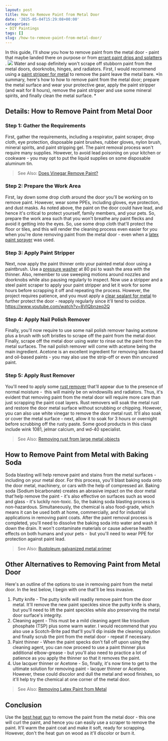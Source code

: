 ```yaml
---
layout: post
title: How to Remove Paint from Metal Door
date: '2025-05-04T15:29:08+00:00'
categories:
- DIY Paintings
tags: []
slug: /how-to-remove-paint-from-metal-door/
---
```


In this guide, I’ll show you how to remove paint from the metal door - paint that maybe landed there on purpose or from
[errant paint drips and splatters](https://www.artcons.udel.edu/mitra/Documents/MITRA_Mediums_and_Additives.pdf)
.
![](/assets/img/12/Pest-Control.jpg)
Water and soap definitely won't scrape off stubborn paint from the metal doors, doorknobs, hinges, and radiators. First, I would recommend using a
[paint stripper for metal](https://pestpolicy.com/best-paint-stripper-for-metal/)
to remove the paint leave the metal bare.
*In summary, here's how to how to remove paint from the metal door; prepare the metal surface and wear your protective gear, apply the paint stripper (and wait for 8 hours), remove the paint stripper and use some mineral spirits, and finally clean the metal surface. *
## Details: How to Remove Paint from Metal Door
### Step 1: Gather the Requirements
First, gather the requirements, including a respirator, paint scraper, drop cloth, eye protection, disposable paint brushes, rubber gloves, nylon brush, mineral spirits, and paint stripping gel.
The paint removal process won't require many supplies. However, to avoid lead poisoning on your kitchen or cookware - you may opt to put the liquid supplies on some disposable aluminum tin.
> See Also:
> [Does Vinegar Remove Paint?](https://pestpolicy.com/does-vinegar-remove-paint/)
### Step 2: Prepare the Work Area
First, lay down some drop cloth around the door you'll be working on to remove paint. However, wear some PPEs, including gloves, eye protection, and dust masks.
As noted above, the paint on the door could have lead, and hence it's critical to protect yourself, family members, and your pets. So, prepare the work area such that you won't breathe any paint flecks and avoid it getting into the eyes.
So, use some drop cloth that'll protect the floor or tiles, and this will render the cleaning process even easier for you when you're done removing paint from the metal door - even when a
[latex paint sprayer](https://pestpolicy.com/best-sprayer-for-latex-paint/)
was used.
### Step 3: Apply Paint Stripper
Next, now apply the paint thinner onto your painted metal door using a paintbrush. Use a
[pressure washer](https://pestpolicy.com/best-pressure-washer/)
at 80 psi to wash the area with the thinner. Also, remember to use sweeping motions around nozzles and doorknobs while also pausing regularly to inspect.
Now use a stripper and a steel paint scraper to apply your paint stripper and let it work for some hours before scrapping it off and repeating the process. However, the project requires patience, and you must apply a
[clear sealant for metal](https://pestpolicy.com/best-sealant-for-metal-roof/)
to further protect the door - reapply regularly since it'll tend to oxidize.
https://www.youtube.com/watch?v=8VIQbnzeq2Q
### Step 4: Apply Nail Polish Remover
Finally, you'll now require to use some nail polish remover having acetone plus a brush with soft bristles to scrape off the paint from the metal door. Finally, scrape off the metal door using water to rinse out the paint from the metal surfaces.
The nail polish remover will come with acetone being the main ingredient. Acetone is an excellent ingredient for removing latex-based and oil-based paints - you may also use the strip-off or even thin uncured paint.
### Step 5: Apply Rust Remover
You'll need to apply some
[rust remover](https://pestpolicy.com/best-rust-remover-for-driveways/)
that'll appear due to the presence of normal moisture -  this will mainly be on windowsills and radiators.
Thus, it's evident that removing paint from the metal door will require more care than just scrapping the paint coat layers.
Rust removers will soak the metal rust and restore the door metal surface without scrubbing or chipping. However, you can also use white vinegar to remove the door metal rust.
It'll also soak or cover the metal surface - next, allow it to soak for 3 hours or overnight before scrubbing off the rusty paste. Some good products in this class include wink 1081, jelmar calcium, and wd-40 specialist.
> See Also:
> [Removing rust from large metal objects](https://pestpolicy.com/how-to-remove-rust-from-large-metal-objects/)
## How to Remove Paint from Metal with Baking Soda
Soda blasting will help remove paint and stains from the metal surfaces - including on your metal door. For this process, you'll blast baking soda onto the door metal, machinery, or cars with the help of compressed air.
Baking soda (Sodium bicarbonate) creates an abrasive impact on the door metal that'help remove the paint - it's also effective on surfaces such as wood and glass - it's luckily non-toxic.
So, the baking soda blasting process is non-hazardous. Simultaneously, the chemical is also food-grade, which means it can be used both at home, commercially, and for industrial applications in removing paint coats.
After the paint removal process is completed, you'll need to dissolve the baking soda into water and wash it down the drain. It won't contaminate materials or cause adverse health effects on both humans and your pets -  but you'll need to wear PPE for protection against paint lead.
> See Also:
> [Rustoleum galvanized metal primer](https://pestpolicy.com/rustoleum-galvanized-metal-primer/)
## Other Alternatives to Removing Paint from Metal Door
Here's an outline of the options to use in removing paint from the metal door. In the lest below, I begin with one that'll be less invasive.
1. Putty knife - The putty knife will readily remove paint from the door metal. It'll remove the new paint speckles since the putty knife is sharp, but you'll need to lift the paint speckles while also preserving the metal door surface's integrity.
2. Cleaning agent - This must be a mild cleaning agent like trisodium phosphate (TSP) plus some warm water.
I would recommend that you also use a Scotch-Brite pad that'll you'll dip inside the cleaning solution and finally scrub the pint from the metal door - repeat if necessary.
3. Paint thinner - When the paint specks don't fall off upon using the cleaning agent, you can now proceed to use a paint thinner plus additional elbow-grease - but you'll also need to practice a lot of patience as you apply the thinner so that it removes the paint.
4. Use lacquer thinner or Acetone - So, finally, it's now time to get to the ultimate solution for removing paint - lacquer thinner or Acetone. However, these could discolor and dull the metal and wood finishes, so it'll help try the chemical at one corner of the metal door.
> See Also:
> [Removing Latex Paint from Metal](https://pestpolicy.com/how-to-remove-latex-paint-from-metal/)
## Conclusion
Use the
[best heat gun](https://pestpolicy.com/best-heat-gun-for-removing-paint/)
to remove the paint from the metal door - this one will curl the paint, and hence you can easily use a scraper to remove the paint.
It'll warm the paint coat and make it soft, ready for scrapping. However, don't the heat gun on wood as it'll discolor or burn it.
